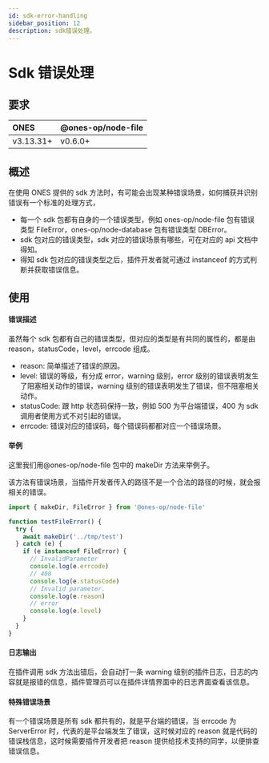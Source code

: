```yaml
---
id: sdk-error-handling
sidebar_position: 12
description: sdk错误处理。
---
```


# Sdk 错误处理

## 要求

| **ONES**  | @ones-op/node-file |
| :-------- | :----------------- |
| v3.13.31+ | v0.6.0+            |

## 概述

在使用 ONES 提供的 sdk 方法时，有可能会出现某种错误场景，如何捕获并识别错误有一个标准的处理方式，

- 每一个 sdk 包都有自身的一个错误类型，例如 ones-op/node-file 包有错误类型 FileError，ones-op/node-database 包有错误类型 DBError。
- sdk 包对应的错误类型，sdk 对应的错误场景有哪些，可在对应的 api 文档中得知。
- 得知 sdk 包对应的错误类型之后，插件开发者就可通过 instanceof 的方式判断并获取错误信息。

## 使用

#### 错误描述

虽然每个 sdk 包都有自己的错误类型，但对应的类型是有共同的属性的，都是由 reason，statusCode，level，errcode 组成。

- reason: 简单描述了错误的原因。
- level: 错误的等级，有分成 error，warning 级别，error 级别的错误表明发生了阻塞相关动作的错误，warning 级别的错误表明发生了错误，但不阻塞相关动作。
- statusCode: 跟 http 状态码保持一致，例如 500 为平台端错误，400 为 sdk 调用者使用方式不对引起的错误。
- errcode: 错误对应的错误码，每个错误码都都对应一个错误场景。

#### 举例

这里我们用@ones-op/node-file 包中的 makeDir 方法来举例子。

该方法有错误场景，当插件开发者传入的路径不是一个合法的路径的时候，就会报相关的错误。

```typescript
import { makeDir, FileError } from '@ones-op/node-file'

function testFileError() {
  try {
    await makeDir('../tmp/test')
  } catch (e) {
    if (e instanceof FileError) {
      // InvalidParameter
      console.log(e.errcode)
      // 400
      console.log(e.statusCode)
      // Invalid parameter.
      console.log(e.reason)
      // error
      console.log(e.level)
    }
  }
}
```

#### 日志输出

在插件调用 sdk 方法出错后，会自动打一条 warning 级别的插件日志，日志的内容就是报错的信息，插件管理员可以在插件详情界面中的日志界面查看该信息。

#### 特殊错误场景

有一个错误场景是所有 sdk 都共有的，就是平台端的错误，当 errcode 为 ServerError 时，代表的是平台端发生了错误，这时候对应的 reason 就是代码的错误栈信息，这时候需要插件开发者把 reason 提供给技术支持的同学，以便排查错误信息。

